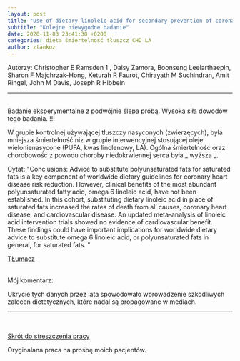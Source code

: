 ```yaml
---
layout: post
title: "Use of dietary linoleic acid for secondary prevention of coronary heart disease and death: evaluation of recovered data from the Sydney Diet Heart Study and updated meta-analysis"
subtitle: "Kolejne niewygodne badanie"
date: 2020-11-03 23:41:38 +0200
categories: dieta śmiertelność tłuszcz CHD LA
author: ztankoz
---
```


Autorzy:
Christopher E Ramsden 1 , Daisy Zamora, Boonseng Leelarthaepin, Sharon F Majchrzak-Hong, Keturah R Faurot, Chirayath M Suchindran, Amit Ringel, John M Davis, Joseph R Hibbeln

<hr>
<br>
Badanie eksperymentalne z podwójnie ślepa próbą. Wysoka siła dowodów tego badania. !!!

W grupie kontrolnej używającej tłuszczy nasyconych (zwierzęcych), była mniejsza śmiertelność niz w grupie interwencyjnej stosującej oleje wielonienasycone (PUFA, kwas linolenowy, LA). Ogólna śmiertelność oraz chorobowość z powodu choroby niedokrwiennej serca była _ wyższa _.

Cytat: "Conclusions: Advice to substitute polyunsaturated fats for saturated fats is a key component of worldwide dietary guidelines for coronary heart disease risk reduction. However, clinical benefits of the most abundant polyunsaturated fatty acid, omega 6 linoleic acid, have not been established. In this cohort, substituting dietary linoleic acid in place of saturated fats increased the rates of death from all causes, coronary heart disease, and cardiovascular disease. An updated meta-analysis of linoleic acid intervention trials showed no evidence of cardiovascular benefit. These findings could have important implications for worldwide dietary advice to substitute omega 6 linoleic acid, or polyunsaturated fats in general, for saturated fats. "

[TŁumacz](https://www.deepl.com/translator#en/pl/Conclusions%3A%20Advice%20to%20substitute%20polyunsaturated%20fats%20for%20saturated%20fats%20is%20a%20key%20component%20of%20worldwide%20dietary%20guidelines%20for%20coronary%20heart%20disease%20risk%20reduction.%20However%2C%20clinical%20benefits%20of%20the%20most%20abundant%20polyunsaturated%20fatty%20acid%2C%20omega%206%20linoleic%20acid%2C%20have%20not%20been%20established.%20In%20this%20cohort%2C%20substituting%20dietary%20linoleic%20acid%20in%20place%20of%20saturated%20fats%20increased%20the%20rates%20of%20death%20from%20all%20causes%2C%20coronary%20heart%20disease%2C%20and%20cardiovascular%20disease.%20An%20updated%20meta-analysis%20of%20linoleic%20acid%20intervention%20trials%20showed%20no%20evidence%20of%20cardiovascular%20benefit.%20These%20findings%20could%20have%20important%20implications%20for%20worldwide%20dietary%20advice%20to%20substitute%20omega%206%20linoleic%20acid%2C%20or%20polyunsaturated%20fats%20in%20general%2C%20for%20saturated%20fats.)

<br>
Mój komentarz:

Ukrycie tych danych przez lata spowodowało wprowadzenie szkodliwych zaleceń dietetycznych, które nadal są propagowane w mediach.

<hr>
<br>

[Skrót do streszczenia pracy](https://pubmed.ncbi.nlm.nih.gov/23386268/)

Oryginalana praca na prośbę moich pacjentów.
